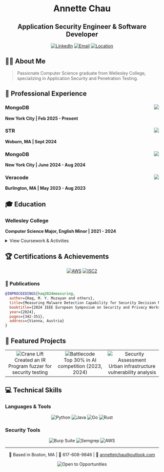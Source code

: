 <div align="center">

# Annette Chau
## Application Security Engineer & Software Developer

[![LinkedIn](https://img.shields.io/badge/LinkedIn-Connect-blue?style=for-the-badge&logo=linkedin)](https://linkedin.com/in/annette-chau/)
[![Email](https://img.shields.io/badge/Email-Contact-red?style=for-the-badge&logo=gmail)](mailto:annettejchau@outlook.com)
[![Location](https://img.shields.io/badge/Location-Boston_MA-green?style=for-the-badge&logo=google-maps)](https://www.google.com/maps/place/Boston,+MA)

</div>

## 👩‍💻 About Me
> Passionate Computer Science graduate from Wellesley College, specializing in Application Security and Penetration Testing.


## 💼 Professional Experience

### MongoDB <img src="https://img.shields.io/badge/Role-Software_Engineer_2-blue?style=flat-square&logo=mongodb" align="right">
**New York City | Feb 2025 - Present**  

### STR <img src="https://img.shields.io/badge/Role-Software_Engineering_Co--op-blue?style=flat-square" align="right">
**Woburn, MA | Sept 2024**

### MongoDB <img src="https://img.shields.io/badge/Role-Cloud_Security_Intern-blue?style=flat-square&logo=mongodb" align="right">
**New York City | June 2024 - Aug 2024**

### Veracode <img src="https://img.shields.io/badge/Role-Product_Security_Intern-blue?style=flat-square" align="right">
**Burlington, MA | May 2023 - Aug 2023**


## 🎓 Education

### Wellesley College
**Computer Science Major, English Minor | 2021 - 2024**

<details>
<summary>View Coursework & Activities</summary>

#### 📚 Key Coursework
- Computer Systems & Cybersecurity
- Algorithms & Theory of Computation
- Computer Networks
- Mobile App Development
- Systems Modeling

#### 🔬 Research
- Wellesley Programming Systems Lab
- MIT Sloan CAMS Lab (Ransomware Research)

#### 🎭 Leadership
- Technical Production Manager (Upstage/Babson Players)
- Olin Formula SAE Sensors Team
- Wellesley Rugby Executive Board
</details>

## 🏆 Certifications & Achievements

<div align="center">

[![AWS](https://img.shields.io/badge/AWS-Certified_Cloud_Practitioner-orange?style=for-the-badge&logo=amazon-aws)](https://www.credly.com/org/amazon-web-services)
[![ISC2](https://img.shields.io/badge/ISC2-Certified_in_Cybersecurity-blue?style=for-the-badge&logo=isc2)](https://www.isc2.org)

</div>

### 📝 Publications
```bibtex
@INPROCEEDINGS{haq2024measuring,
  author={Haq, M. Y. Muzayan and others},
  title={Measuring Malware Detection Capability for Security Decision Making},
  booktitle={2024 IEEE European Symposium on Security and Privacy Workshops},
  year={2024},
  pages={342-351},
  address={Vienna, Austria}
}
```

## 🚀 Featured Projects

<table>
<tr>
<td align="center">
  <img src="https://img.shields.io/badge/Crane_Lift-IR_Fuzzer-red?style=for-the-badge" alt="Crane Lift"/><br>
  Created an IR Program fuzzer for security testing
</td>
<td align="center">
  <img src="https://img.shields.io/badge/MIT-Battlecode-blue?style=for-the-badge" alt="Battlecode"/><br>
  Top 30% in AI competition (2023, 2024)
</td>
<td align="center">
  <img src="https://img.shields.io/badge/Security-Assessment-green?style=for-the-badge" alt="Security Assessment"/><br>
  Urban infrastructure vulnerability analysis
</td>
</tr>
</table>

## 💻 Technical Skills

### Languages & Tools
<div align="center">

![Python](https://img.shields.io/badge/Python-Expert-blue?style=flat-square&logo=python)
![Java](https://img.shields.io/badge/Java-Advanced-orange?style=flat-square&logo=java)
![Go](https://img.shields.io/badge/Go-Intermediate-cyan?style=flat-square&logo=go)
![Rust](https://img.shields.io/badge/Rust-Learning-red?style=flat-square&logo=rust)

</div>

### Security Tools
<div align="center">

![Burp Suite](https://img.shields.io/badge/Burp_Suite-Professional-orange?style=flat-square)
![Semgrep](https://img.shields.io/badge/Semgrep-Advanced-blue?style=flat-square)
![AWS](https://img.shields.io/badge/AWS-Certified-yellow?style=flat-square&logo=amazon-aws)

</div>

---
<div align="center">

📍 Based in Boston, MA | 📱 617-608-9846 | 📧 annettejchau@outlook.com

<img src="https://img.shields.io/badge/Open_to-Security_Opportunities-green?style=for-the-badge" alt="Open to Opportunities"/>

</div>

